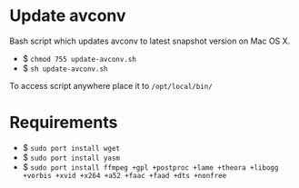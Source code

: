 # Update avconv

Bash script which updates avconv to latest snapshot version on Mac OS X.

* $ `chmod 755 update-avconv.sh`
* $ `sh update-avconv.sh`

To access script anywhere place it to `/opt/local/bin/`

# Requirements

* $ `sudo port install wget`
* $ `sudo port install yasm`
* $ `sudo port install ffmpeg +gpl +postproc +lame +theora +libogg +vorbis +xvid +x264 +a52 +faac +faad +dts +nonfree`